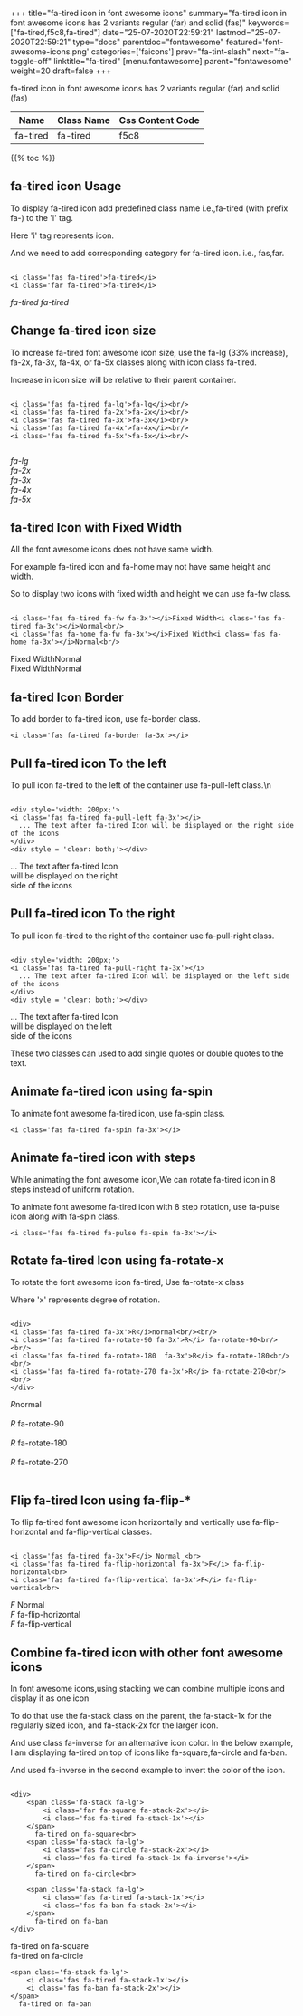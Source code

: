 +++
title="fa-tired icon in font awesome icons"
summary="fa-tired icon in font awesome icons has 2 variants regular (far) and solid (fas)"
keywords=["fa-tired,f5c8,fa-tired"]
date="25-07-2020T22:59:21"
lastmod="25-07-2020T22:59:21"
type="docs"
parentdoc="fontawesome"
featured='font-awesome-icons.png'
categories=['faicons']
prev="fa-tint-slash"
next="fa-toggle-off"
linktitle="fa-tired"
[menu.fontawesome]
parent="fontawesome"
weight=20
draft=false
+++


fa-tired icon in font awesome icons has 2 variants regular (far) and solid (fas)

<div class='table-responsive'><table class='table'><thead><tr><th>Name</th><th>Class Name</th><th>Css Content Code</th></tr></thead><tbody><tr><td>fa-tired</td><td>fa-tired</td><td>f5c8</td></tr></tbody></table></div>


{{% toc %}}


## fa-tired icon Usage

To display fa-tired icon add predefined class name i.e.,fa-tired (with prefix fa-) to the 'i' tag.

Here 'i' tag represents icon.

And we need to add corresponding category for fa-tired icon. i.e., fas,far.


```

<i class='fas fa-tired'>fa-tired</i>
<i class='far fa-tired'>fa-tired</i>
```

<i class='fas fa-tired'>fa-tired</i>
<i class='far fa-tired'>fa-tired</i>




## Change fa-tired icon size
To increase fa-tired font awesome icon size, use the fa-lg (33% increase), fa-2x, fa-3x, fa-4x, or fa-5x classes along with icon class fa-tired.

Increase in icon size will be relative to their parent container. 

```

<i class='fas fa-tired fa-lg'>fa-lg</i><br/>
<i class='fas fa-tired fa-2x'>fa-2x</i><br/>
<i class='fas fa-tired fa-3x'>fa-3x</i><br/>
<i class='fas fa-tired fa-4x'>fa-4x</i><br/>
<i class='fas fa-tired fa-5x'>fa-5x</i><br/>
            
```

<i class='fas fa-tired fa-lg'>fa-lg</i><br/>
<i class='fas fa-tired fa-2x'>fa-2x</i><br/>
<i class='fas fa-tired fa-3x'>fa-3x</i><br/>
<i class='fas fa-tired fa-4x'>fa-4x</i><br/>
<i class='fas fa-tired fa-5x'>fa-5x</i><br/>
            



## fa-tired Icon with Fixed Width 

All the font awesome icons does not have same width.

For example fa-tired icon and fa-home may not have same height and width.

So to display two icons with fixed width and height we can use fa-fw class.


```

<i class='fas fa-tired fa-fw fa-3x'></i>Fixed Width<i class='fas fa-tired fa-3x'></i>Normal<br/>
<i class='fas fa-home fa-fw fa-3x'></i>Fixed Width<i class='fas fa-home fa-3x'></i>Normal<br/>
```

<i class='fas fa-tired fa-fw fa-3x'></i>Fixed Width<i class='fas fa-tired fa-3x'></i>Normal<br/>
<i class='fas fa-home fa-fw fa-3x'></i>Fixed Width<i class='fas fa-home fa-3x'></i>Normal<br/>



## fa-tired Icon Border 

To add border to fa-tired icon, use fa-border class.


```
<i class='fas fa-tired fa-border fa-3x'></i>

```
<i class='fas fa-tired fa-border fa-3x'></i>





## Pull fa-tired icon To the left

To pull icon fa-tired to the left of the container use fa-pull-left class.\n

```

<div style='width: 200px;'>
<i class='fas fa-tired fa-pull-left fa-3x'></i>
  ... The text after fa-tired Icon will be displayed on the right side of the icons
</div>
<div style = 'clear: both;'></div>
```

<div style='width: 200px;'>
<i class='fas fa-tired fa-pull-left fa-3x'></i>
  ... The text after fa-tired Icon will be displayed on the right side of the icons
</div>
<div style = 'clear: both;'></div>




## Pull fa-tired icon To the right
To pull icon fa-tired to the right of the container use fa-pull-right class.

```

<div style='width: 200px;'>
<i class='fas fa-tired fa-pull-right fa-3x'></i>
  ... The text after fa-tired Icon will be displayed on the left side of the icons
</div>
<div style = 'clear: both;'></div>
```

<div style='width: 200px;'>
<i class='fas fa-tired fa-pull-right fa-3x'></i>
  ... The text after fa-tired Icon will be displayed on the left side of the icons
</div>
<div style = 'clear: both;'></div>

These two classes can used to add single quotes or double quotes to the text.


## Animate fa-tired icon using fa-spin
To animate font awesome fa-tired icon, use fa-spin class.

```
<i class='fas fa-tired fa-spin fa-3x'></i>
```
<i class='fas fa-tired fa-spin fa-3x'></i>




## Animate fa-tired icon with steps
While animating the font awesome icon,We can rotate fa-tired icon in 8 steps instead of uniform rotation.

To animate font awesome fa-tired icon with 8 step rotation, use fa-pulse icon along with fa-spin class.


```
<i class='fas fa-tired fa-pulse fa-spin fa-3x'></i>

```
<i class='fas fa-tired fa-pulse fa-spin fa-3x'></i>





## Rotate fa-tired Icon using fa-rotate-x
To rotate the font awesome icon fa-tired, Use fa-rotate-x class

Where 'x' represents degree of rotation.


```

<div>
<i class='fas fa-tired fa-3x'>R</i>normal<br/><br/>
<i class='fas fa-tired fa-rotate-90 fa-3x'>R</i> fa-rotate-90<br/><br/> 
<i class='fas fa-tired fa-rotate-180  fa-3x'>R</i> fa-rotate-180<br/><br/> 
<i class='fas fa-tired fa-rotate-270 fa-3x'>R</i> fa-rotate-270<br/><br/>
</div>
```

<div>
<i class='fas fa-tired fa-3x'>R</i>normal<br/><br/>
<i class='fas fa-tired fa-rotate-90 fa-3x'>R</i> fa-rotate-90<br/><br/> 
<i class='fas fa-tired fa-rotate-180  fa-3x'>R</i> fa-rotate-180<br/><br/> 
<i class='fas fa-tired fa-rotate-270 fa-3x'>R</i> fa-rotate-270<br/><br/>
</div>




## Flip fa-tired Icon using fa-flip-*
To flip fa-tired font awesome icon horizontally and vertically use fa-flip-horizontal and fa-flip-vertical classes. 

```

<i class='fas fa-tired fa-3x'>F</i> Normal <br>
<i class='fas fa-tired fa-flip-horizontal fa-3x'>F</i> fa-flip-horizontal<br>
<i class='fas fa-tired fa-flip-vertical fa-3x'>F</i> fa-flip-vertical<br>
```

<i class='fas fa-tired fa-3x'>F</i> Normal <br>
<i class='fas fa-tired fa-flip-horizontal fa-3x'>F</i> fa-flip-horizontal<br>
<i class='fas fa-tired fa-flip-vertical fa-3x'>F</i> fa-flip-vertical<br>




## Combine fa-tired icon with other font awesome icons
In font awesome icons,using stacking we can combine multiple icons and display it as one icon 

To do that use the fa-stack class on the parent, the fa-stack-1x for the regularly sized icon, and fa-stack-2x for the larger icon.

And use class fa-inverse for an alternative icon color. 
In the below example, I am displaying fa-tired on top of icons like fa-square,fa-circle and fa-ban.

And used fa-inverse in the second example to invert the color of the icon.

```

<div>
    <span class='fa-stack fa-lg'>
        <i class='far fa-square fa-stack-2x'></i>
        <i class='fas fa-tired fa-stack-1x'></i>
    </span>
      fa-tired on fa-square<br>
    <span class='fa-stack fa-lg'>
        <i class='fas fa-circle fa-stack-2x'></i>
        <i class='fas fa-tired fa-stack-1x fa-inverse'></i>
    </span>
      fa-tired on fa-circle<br>

    <span class='fa-stack fa-lg'>
        <i class='fas fa-tired fa-stack-1x'></i>
        <i class='fas fa-ban fa-stack-2x'></i>
    </span>
      fa-tired on fa-ban
</div>
```

<div>
    <span class='fa-stack fa-lg'>
        <i class='far fa-square fa-stack-2x'></i>
        <i class='fas fa-tired fa-stack-1x'></i>
    </span>
      fa-tired on fa-square<br>
    <span class='fa-stack fa-lg'>
        <i class='fas fa-circle fa-stack-2x'></i>
        <i class='fas fa-tired fa-stack-1x fa-inverse'></i>
    </span>
      fa-tired on fa-circle<br>

    <span class='fa-stack fa-lg'>
        <i class='fas fa-tired fa-stack-1x'></i>
        <i class='fas fa-ban fa-stack-2x'></i>
    </span>
      fa-tired on fa-ban
</div>






